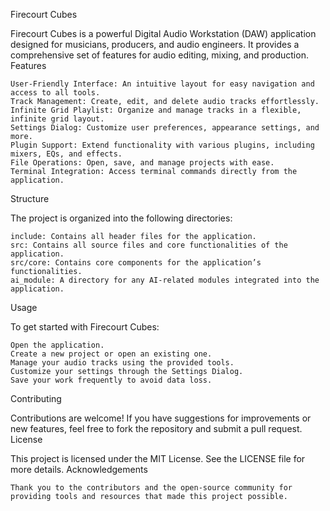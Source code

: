 Firecourt Cubes

Firecourt Cubes is a powerful Digital Audio Workstation (DAW) application designed for musicians, producers, and audio engineers. It provides a comprehensive set of features for audio editing, mixing, and production.
Features

    User-Friendly Interface: An intuitive layout for easy navigation and access to all tools.
    Track Management: Create, edit, and delete audio tracks effortlessly.
    Infinite Grid Playlist: Organize and manage tracks in a flexible, infinite grid layout.
    Settings Dialog: Customize user preferences, appearance settings, and more.
    Plugin Support: Extend functionality with various plugins, including mixers, EQs, and effects.
    File Operations: Open, save, and manage projects with ease.
    Terminal Integration: Access terminal commands directly from the application.

Structure

The project is organized into the following directories:

    include: Contains all header files for the application.
    src: Contains all source files and core functionalities of the application.
    src/core: Contains core components for the application’s functionalities.
    ai_module: A directory for any AI-related modules integrated into the application.

Usage

To get started with Firecourt Cubes:

    Open the application.
    Create a new project or open an existing one.
    Manage your audio tracks using the provided tools.
    Customize your settings through the Settings Dialog.
    Save your work frequently to avoid data loss.

Contributing

Contributions are welcome! If you have suggestions for improvements or new features, feel free to fork the repository and submit a pull request.
License

This project is licensed under the MIT License. See the LICENSE file for more details.
Acknowledgements

    Thank you to the contributors and the open-source community for providing tools and resources that made this project possible.